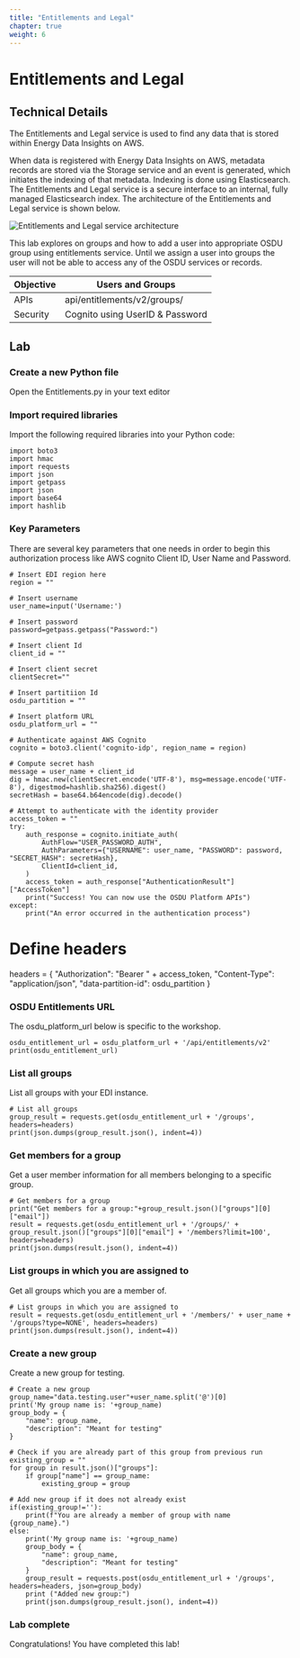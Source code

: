 ```yaml
---
title: "Entitlements and Legal"
chapter: true
weight: 6 
---
```


# Entitlements and Legal

## Technical Details 

The Entitlements and Legal service is used to find any data that is stored within Energy Data Insights on AWS.

When data is registered with Energy Data Insights on AWS, metadata records are stored via the Storage service and an event is generated, which initiates the indexing of that metadata. Indexing is done using Elasticsearch. The Entitlements and Legal service is a secure interface to an internal, fully managed Elasticsearch index. The architecture of the Entitlements and Legal service is shown below. 

![Entitlements and Legal service architecture](/images/search.png)

This lab explores on groups and how to add a user into appropriate OSDU group using entitlements service. Until we assign a user into groups the user will not be able to access any of the OSDU services or records.

| Objective | Users and Groups |
| -- | --| 
| APIs | api/entitlements/v2/groups/ |
| Security |  Cognito using UserID & Password |

## Lab

### Create a new Python file 
Open the Entitlements.py in your text editor <br>

### Import required libraries
Import the following required libraries into your Python code:

    import boto3
    import hmac
    import requests
    import json
    import getpass
    import json
    import base64
    import hashlib

### Key Parameters
There are several key parameters that one needs in order to begin this authorization process like AWS cognito Client ID, User Name and Password.

    # Insert EDI region here
    region = ""

    # Insert username
    user_name=input('Username:')

    # Insert password
    password=getpass.getpass("Password:")

    # Insert client Id
    client_id = ""

    # Insert client secret
    clientSecret=""

    # Insert partitiion Id
    osdu_partition = ""

    # Insert platform URL
    osdu_platform_url = ""

    # Authenticate against AWS Cognito
    cognito = boto3.client('cognito-idp', region_name = region)

    # Compute secret hash
    message = user_name + client_id
    dig = hmac.new(clientSecret.encode('UTF-8'), msg=message.encode('UTF-8'), digestmod=hashlib.sha256).digest()
    secretHash = base64.b64encode(dig).decode()

    # Attempt to authenticate with the identity provider
    access_token = ""
    try:
        auth_response = cognito.initiate_auth(
            AuthFlow="USER_PASSWORD_AUTH",
            AuthParameters={"USERNAME": user_name, "PASSWORD": password, "SECRET_HASH": secretHash},
            ClientId=client_id,
        )
        access_token = auth_response["AuthenticationResult"]["AccessToken"]
        print("Success! You can now use the OSDU Platform APIs")    
    except:    
        print("An error occurred in the authentication process")

# Define headers
headers = {
    "Authorization": "Bearer " + access_token,
    "Content-Type": "application/json",
    "data-partition-id": osdu_partition
}

### OSDU Entitlements URL
The osdu_platform_url below is specific to the workshop.

    osdu_entitlement_url = osdu_platform_url + '/api/entitlements/v2'
    print(osdu_entitlement_url)

### List all groups
List all groups with your EDI instance.

    # List all groups
    group_result = requests.get(osdu_entitlement_url + '/groups', headers=headers)
    print(json.dumps(group_result.json(), indent=4))


### Get members for a group
Get a user member information for all members belonging to a specific group.

    # Get members for a group
    print("Get members for a group:"+group_result.json()["groups"][0]["email"])
    result = requests.get(osdu_entitlement_url + '/groups/' + group_result.json()["groups"][0]["email"] + '/members?limit=100', headers=headers)
    print(json.dumps(result.json(), indent=4))

### List groups in which you are assigned to
Get all groups which you are a member of.

    # List groups in which you are assigned to
    result = requests.get(osdu_entitlement_url + '/members/' + user_name + '/groups?type=NONE', headers=headers)
    print(json.dumps(result.json(), indent=4))

### Create a new group
Create a new group for testing.

    # Create a new group
    group_name="data.testing.user"+user_name.split('@')[0]
    print('My group name is: '+group_name)
    group_body = {
        "name": group_name,
        "description": "Meant for testing"
    }

    # Check if you are already part of this group from previous run
    existing_group = ""
    for group in result.json()["groups"]:
        if group["name"] == group_name:
            existing_group = group

    # Add new group if it does not already exist
    if(existing_group!=''): 
        print(f"You are already a member of group with name {group_name}.")
    else: 
        print('My group name is: '+group_name)
        group_body = {
            "name": group_name,
            "description": "Meant for testing"
        }
        group_result = requests.post(osdu_entitlement_url + '/groups', headers=headers, json=group_body)
        print ("Added new group:")
        print(json.dumps(group_result.json(), indent=4))

### Lab complete

Congratulations! You have completed this lab!